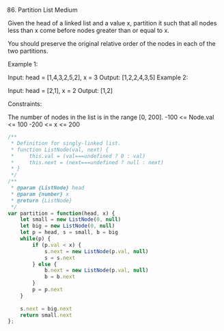 86. Partition List
Medium

Given the head of a linked list and a value x, partition it such that all nodes less than x come before nodes greater than or equal to x.

You should preserve the original relative order of the nodes in each of the two partitions.

 

Example 1:


Input: head = [1,4,3,2,5,2], x = 3
Output: [1,2,2,4,3,5]
Example 2:

Input: head = [2,1], x = 2
Output: [1,2]
 

Constraints:

The number of nodes in the list is in the range [0, 200].
-100 <= Node.val <= 100
-200 <= x <= 200


```js
/**
 * Definition for singly-linked list.
 * function ListNode(val, next) {
 *     this.val = (val===undefined ? 0 : val)
 *     this.next = (next===undefined ? null : next)
 * }
 */
/**
 * @param {ListNode} head
 * @param {number} x
 * @return {ListNode}
 */
var partition = function(head, x) {
    let small = new ListNode(0, null)
    let big = new ListNode(0, null)
    let p = head, s = small, b = big
    while(p) {
        if (p.val < x) {
            s.next = new ListNode(p.val, null)
            s = s.next
        } else {
            b.next = new ListNode(p.val, null)
            b = b.next
        }
        p = p.next
    }
    
    s.next = big.next
    return small.next
};
```